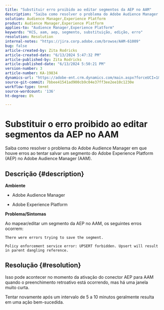 ```yaml
---
title: "Substituir erro proibido ao editar segmentos da AEP no AAM"
description: "Saiba como resolver o problema do Adobe Audience Manager em que houve erros ao tentar salvar um segmento da AEP no AAM."
solution: Audience Manager,Experience Platform
product: Audience Manager,Experience Platform
applies-to: "Audience Manager,Experience Platform"
keywords: "KCS, aam, aep, segmento, substituição, edição, erro"
resolution: Resolution
internal-notes: "https://jira.corp.adobe.com/browse/AAM-61009"
bug: false
article-created-by: Zita Rodricks
article-created-date: "6/13/2024 5:47:32 PM"
article-published-by: Zita Rodricks
article-published-date: "6/13/2024 5:50:21 PM"
version-number: 3
article-number: KA-19834
dynamics-url: "https://adobe-ent.crm.dynamics.com/main.aspx?forceUCI=1&pagetype=entityrecord&etn=knowledgearticle&id=4e384dff-ac29-ef11-840a-002248084fbb"
source-git-commit: 7bbee41541ad900cb9c04e37ff3ee2ee10c1230e
workflow-type: tm+mt
source-wordcount: '136'
ht-degree: 8%

---
```


# Substituir o erro proibido ao editar segmentos da AEP no AAM


Saiba como resolver o problema do Adobe Audience Manager em que houve erros ao tentar salvar um segmento do Adobe Experience Platform (AEP) no Adobe Audience Manager (AAM).

## Descrição {#description}


<b>Ambiente</b>

- Adobe Audience Manager

- Adobe Experience Platform

<b>Problema/Sintomas</b>

Ao mapear/editar um segmento da AEP no AAM, os seguintes erros ocorrem:

`There were errors trying to save the segment.`


```
Policy enforcement service error: UPSERT forbidden. Upsert will result in parent dangling reference.
```



## Resolução {#resolution}


Isso pode acontecer no momento da ativação do conector AEP para AAM quando o preenchimento retroativo está ocorrendo, mas há uma janela muito curta.

Tentar novamente após um intervalo de 5 a 10 minutos geralmente resulta em uma ação bem-sucedida.
